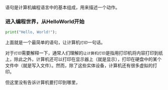 语句是计算机编程语言中的基本组成，用来描述一个动作。



### 进入编程世界，从HelloWorld开始


```python
print("Hello, World!");
```

上面就是一个最简单的语句，让计算机`打印`一句话。

对于`打印`需要解释一下，通常人们理解的`让计算机打印`是指用打印机将内容打印到纸上，除此之外，计算机还可以打印在显示器上（就是显示），打印在硬盘中的某个文件中（就是写入文件）。然而，除了这些实体设备，计算机还有很多虚拟的打印。

但这里没有告诉计算机要打印到哪里，
